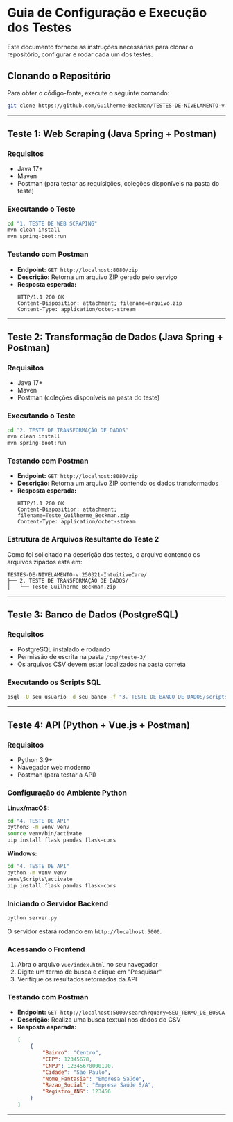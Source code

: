 # Guia de Configuração e Execução dos Testes

Este documento fornece as instruções necessárias para clonar o repositório, configurar e rodar cada um dos testes.

## Clonando o Repositório
Para obter o código-fonte, execute o seguinte comando:
```sh
git clone https://github.com/Guilherme-Beckman/TESTES-DE-NIVELAMENTO-v.250321-IntuitiveCare.git
```

---

## Teste 1: Web Scraping (Java Spring + Postman)
### Requisitos
- Java 17+
- Maven
- Postman (para testar as requisições, coleções disponíveis na pasta do teste)

### Executando o Teste
```sh
cd "1. TESTE DE WEB SCRAPING"
mvn clean install
mvn spring-boot:run
```

### Testando com Postman
- **Endpoint:** `GET http://localhost:8080/zip`
- **Descrição:** Retorna um arquivo ZIP gerado pelo serviço
- **Resposta esperada:**
  ```http
  HTTP/1.1 200 OK
  Content-Disposition: attachment; filename=arquivo.zip
  Content-Type: application/octet-stream
  ```

---

## Teste 2: Transformação de Dados (Java Spring + Postman)
### Requisitos
- Java 17+
- Maven
- Postman (coleções disponíveis na pasta do teste)

### Executando o Teste
```sh
cd "2. TESTE DE TRANSFORMAÇÃO DE DADOS"
mvn clean install
mvn spring-boot:run
```

### Testando com Postman
- **Endpoint:** `GET http://localhost:8080/zip`
- **Descrição:** Retorna um arquivo ZIP contendo os dados transformados
- **Resposta esperada:**
  ```http
  HTTP/1.1 200 OK
  Content-Disposition: attachment; filename=Teste_Guilherme_Beckman.zip
  Content-Type: application/octet-stream
  ```

### Estrutura de Arquivos Resultante do Teste 2
Como foi solicitado na descrição dos testes, o arquivo contendo os arquivos zipados está em:

```
TESTES-DE-NIVELAMENTO-v.250321-IntuitiveCare/
├── 2. TESTE DE TRANSFORMAÇÃO DE DADOS/
│   └── Teste_Guilherme_Beckman.zip
```

---

## Teste 3: Banco de Dados (PostgreSQL)
### Requisitos
- PostgreSQL instalado e rodando
- Permissão de escrita na pasta `/tmp/teste-3/`
- Os arquivos CSV devem estar localizados na pasta correta

### Executando os Scripts SQL
```sh
psql -U seu_usuario -d seu_banco -f "3. TESTE DE BANCO DE DADOS/scripts/script.sql"
```

---

## Teste 4: API (Python + Vue.js + Postman)
### Requisitos
- Python 3.9+
- Navegador web moderno
- Postman (para testar a API)

### Configuração do Ambiente Python
**Linux/macOS:**
```sh
cd "4. TESTE DE API"
python3 -m venv venv
source venv/bin/activate
pip install flask pandas flask-cors
```

**Windows:**
```sh
cd "4. TESTE DE API"
python -m venv venv
venv\Scripts\activate
pip install flask pandas flask-cors
```

### Iniciando o Servidor Backend
```sh
python server.py
```
O servidor estará rodando em `http://localhost:5000`.

### Acessando o Frontend
1. Abra o arquivo `vue/index.html` no seu navegador
2. Digite um termo de busca e clique em "Pesquisar"
3. Verifique os resultados retornados da API

### Testando com Postman
- **Endpoint:** `GET http://localhost:5000/search?query=SEU_TERMO_DE_BUSCA`
- **Descrição:** Realiza uma busca textual nos dados do CSV
- **Resposta esperada:**
  ```json
  [
      {
          "Bairro": "Centro",
          "CEP": 12345678,
          "CNPJ": 12345678000190,
          "Cidade": "São Paulo",
          "Nome_Fantasia": "Empresa Saúde",
          "Razao_Social": "Empresa Saúde S/A",
          "Registro_ANS": 123456
      }
  ]
  ```

---
